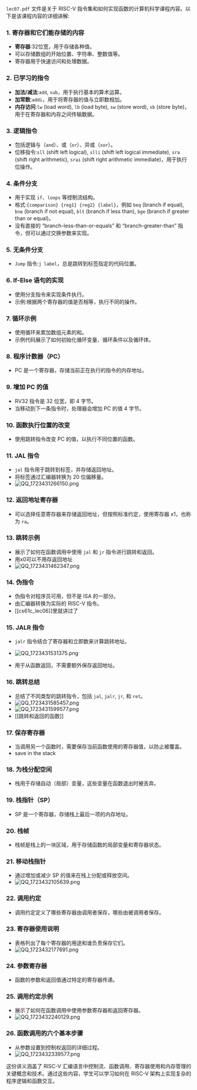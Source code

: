 
`lec07.pdf` 文件是关于 RISC-V 指令集和如何实现函数的计算机科学课程内容。以下是该课程内容的详细讲解:

### 1. 寄存器和它们能存储的内容
- **寄存器**:32位宽，用于存储各种值。
- 可以存储数组的开始位置、字符串、整数值等。
- 寄存器用于快速访问和处理数据。

### 2. 已学习的指令
- **加法/减法**:`add`, `sub`，用于执行基本的算术运算。
- **加常数**:`addi`，用于将寄存器的值与立即数相加。
- **内存访问**:`lw` (load word), `lb` (load byte), `sw` (store word), `sb` (store byte)，用于在寄存器和内存之间传输数据。

### 3. 逻辑指令
- 包括逻辑与（`and`）、或（`or`）、异或（`xor`）。
- 位移指令:`sll` (shift left logical), `slli` (shift left logical immediate), `sra` (shift right arithmetic), `srai` (shift right arithmetic immediate)，用于执行位操作。

### 4. 条件分支
- 用于实现 `if`、`loops` 等控制流结构。
- 格式:`{comparison} {reg1} {reg2} {label}`，例如 `beq` (branch if equal), `bne` (branch if not equal), `blt` (branch if less than), `bge` (branch if greater than or equal)。
- 没有直接的 “branch-less-than-or-equals” 和 “branch-greater-than” 指令，但可以通过交换参数来实现。

### 5. 无条件分支
- `Jump` 指令:`j label`，总是跳转到标签指定的代码位置。

### 6. If-Else 语句的实现
- 使用分支指令来实现条件执行。
- 示例:根据两个寄存器的值是否相等，执行不同的操作。

### 7. 循环示例
- 使用循环来累加数组元素的和。
- 示例代码展示了如何初始化循环变量、循环条件以及循环体。

### 8. 程序计数器（PC）
- PC 是一个寄存器，存储当前正在执行的指令的内存地址。

### 9. 增加 PC 的值
- RV32 指令是 32 位宽，即 4 字节。
- 当移动到下一条指令时，处理器会增加 PC 的值 4 字节。

### 10. 函数执行位置的改变
- 使用跳转指令改变 PC 的值，以执行不同位置的函数。

### 11. JAL 指令
- `jal` 指令用于跳转到标签，并存储返回地址。
- 将标签通过汇编器转换为 20 位偏移量。
- ![QQ_1723431266150.png](https://cdn.jsdelivr.net/gh/WncFht/picture/202408121054698.png)


### 12. 返回地址寄存器
- 可以选择任意寄存器来存储返回地址，但按照标准约定，使用寄存器 x1，也称为 `ra`。

### 13. 跳转示例
- 展示了如何在函数调用中使用 `jal` 和 `jr` 指令进行跳转和返回。
- 用x0可以不用存返回地址
- ![QQ_1723431462347.png](https://cdn.jsdelivr.net/gh/WncFht/picture/202408121057402.png)


### 14. 伪指令
- 伪指令对程序员可用，但不是 ISA 的一部分。
- 由汇编器转换为实际的 RISC-V 指令。
- [[cs61c_lec06]]里就讲过了

### 15. JALR 指令
- `jalr` 指令结合了寄存器和立即数来计算跳转地址。
- ![QQ_1723431531375.png](https://cdn.jsdelivr.net/gh/WncFht/picture/202408121058912.png)

- 用于从函数返回，不需要额外保存返回地址。

### 16. 跳转总结
- 总结了不同类型的跳转指令，包括 `jal`, `jalr`, `jr`, 和 `ret`。
- ![QQ_1723431585457.png](https://cdn.jsdelivr.net/gh/WncFht/picture/202408121059044.png)
- ![QQ_1723431599577.png](https://cdn.jsdelivr.net/gh/WncFht/picture/202408121100656.png)
- [[跳转和返回的函数]]



### 17. 保存寄存器
- 当调用另一个函数时，需要保存当前函数使用的寄存器值，以防止被覆盖。
- save in the stack

### 18. 为栈分配空间
- 栈用于存储自动（局部）变量，这些变量在函数退出时被丢弃。

### 19. 栈指针（SP）
- SP 是一个寄存器，存储栈上最后一项的内存地址。

### 20. 栈帧
- 栈帧是栈上的一块区域，用于存储函数的局部变量和寄存器状态。

### 21. 移动栈指针
- 通过增加或减少 SP 的值来在栈上分配或释放空间。
- ![QQ_1723432105639.png](https://cdn.jsdelivr.net/gh/WncFht/picture/202408121108171.png)


### 22. 调用约定
- 调用约定定义了哪些寄存器由调用者保存，哪些由被调用者保存。

### 23. 寄存器使用说明
- 表格列出了每个寄存器的用途和谁负责保存它们。
- ![QQ_1723432177691.png](https://cdn.jsdelivr.net/gh/WncFht/picture/202408121109361.png)


### 24. 参数寄存器
- 函数的参数和返回值通过特定的寄存器传递。

### 25. 调用约定示例
- 展示了如何在函数调用中使用参数寄存器和返回寄存器。
- ![QQ_1723432240129.png](https://cdn.jsdelivr.net/gh/WncFht/picture/202408121110137.png)


### 26. 函数调用的六个基本步骤
- 从参数设置到控制权返回的详细过程。
- ![QQ_1723432339577.png](https://cdn.jsdelivr.net/gh/WncFht/picture/202408121112112.png)


这份讲义涵盖了 RISC-V 汇编语言中控制流、函数调用、寄存器使用和内存管理的关键概念和技术。通过这些内容，学生可以学习如何在 RISC-V 架构上实现复杂的程序逻辑和函数交互。